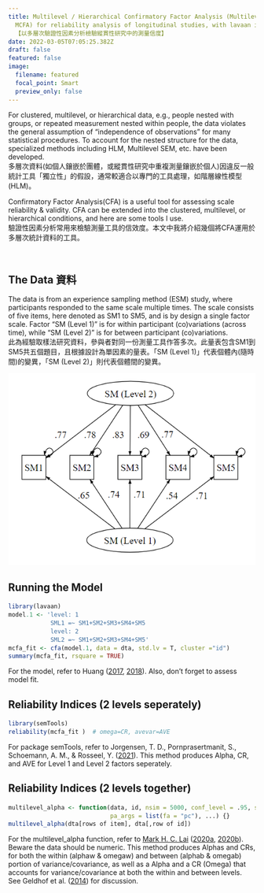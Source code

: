 ```yaml
---
title: Multilevel / Hierarchical Confirmatory Factor Analysis (Multilevel CFA /
  MCFA) for reliability analysis of longitudinal studies, with lavaan in R
  【以多層次驗證性因素分析檢驗縱貫性研究中的測量信度】
date: 2022-03-05T07:05:25.382Z
draft: false
featured: false
image:
  filename: featured
  focal_point: Smart
  preview_only: false
---
```

For clustered, multilevel, or hierarchical data, e.g., people nested with groups, or repeated measurement nested within people, the data violates the general assumption of “independence of observations” for many statistical procedures. To account for the nested structure for the data, specialized methods including HLM, Multilevel SEM, etc. have been developed.\
多層次資料(如個人鑲嵌於團體，或縱貫性研究中重複測量鑲嵌於個人)因違反一般統計工具「獨立性」的假設，通常較適合以專門的工具處理，如階層線性模型(HLM)。

Confirmatory Factor Analysis(CFA) is a useful tool for assessing scale reliability & validity. CFA can be extended into the clustered, multilevel, or hierarchical conditions, and here are some tools I use.\
驗證性因素分析常用來檢驗測量工具的信效度。本文中我將介紹幾個將CFA運用於多層次統計資料的工具。

­

## The Data 資料

The data is from an experience sampling method (ESM) study, where participants responded to the same scale multiple times. The scale consists of five items, here denoted as SM1 to SM5, and is by design a single factor scale. Factor “SM (Level 1)” is for within participant (co)variations (across time), while “SM (Level 2)” is for between participant (co)variations.\
此為經驗取樣法研究資料，參與者對同一份測量工具作答多次。此量表包含SM1到SM5共五個題目，且根據設計為單因素的量表。「SM (Level 1)」代表個體內(隨時間)的變異，「SM (Level 2)」則代表個體間的變異。

![](擷取_hu31d294946e3cee3f2f05cc154109042d_38718_1200x1200_fit_lanczos_3.png)



## Running the Model

```r
library(lavaan)
model.1 <- 'level: 1
            SML1 =~ SM1+SM2+SM3+SM4+SM5
            level: 2
            SML2 =~ SM1+SM2+SM3+SM4+SM5'
mcfa_fit <- cfa(model.1, data = dta, std.lv = T, cluster ="id")
summary(mcfa_fit, rsquare = TRUE)
```

For the model, refer to Huang ([2017](http://faculty.missouri.edu/huangf/data/mcfa/MCFAinRHUANG.pdf), [2018](https://francish.netlify.app/post/multilevel-cfa-mlf/)). Also, don’t forget to assess model fit.



## Reliability Indices (2 levels seperately)

```r
library(semTools)
reliability(mcfa_fit )  # omega=CR, avevar=AVE
```

For package semTools, refer to Jorgensen, T. D., Pornprasertmanit, S., Schoemann, A. M., & Rosseel, Y. ([2021](https://cran.r-project.org/package=semTools)). This method produces Alpha, CR, and AVE for Level 1 and Level 2 factors seperately.



## Reliability Indices (2 levels together)

```r
multilevel_alpha <- function(data, id, nsim = 5000, conf_level = .95, se = "robust.huber.white",
                             pa_args = list(fa = "pc"), ...) {}
multilevel_alpha(dta[rows of item], dta[,row of id])
```

For the multilevel_alpha function, refer to [Mark H. C. Lai](https://quantscience.rbind.io/) ([2020a](https://doi.org/10.1037/met0000287), [2020b](https://quantscience.rbind.io/publication/lai2020pm/)). Beware the data should be numeric. This method produces Alphas and CRs, for both the within (alphaw & omegaw) and between (alphab & omegab) portion of variance/covariance, as well as a Alpha and a CR (Omega) that accounts for variance/covariance at both the within and between levels. See Geldhof et al. ([2014](https://doi.org/10.1037/a0032138)) for discussion.